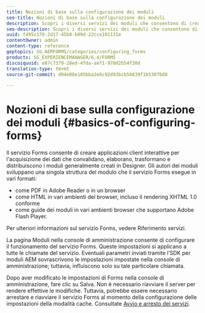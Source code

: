 ```yaml
---
title: Nozioni di base sulla configurazione dei moduli
seo-title: Nozioni di base sulla configurazione dei moduli
description: Scopri i diversi servizi dei moduli che consentono di creare applicazioni interattive per l'acquisizione dei dati.
seo-description: Scopri i diversi servizi dei moduli che consentono di creare applicazioni interattive per l'acquisizione dei dati.
uuid: f495c170-2d17-45b0-b09d-22cce101131e
contentOwner: admin
content-type: reference
geptopics: SG_AEMFORMS/categories/configuring_forms
products: SG_EXPERIENCEMANAGER/6.4/FORMS
discoiquuid: e87c7379-28ed-4fda-aef1-970d2b54f30d
translation-type: tm+mt
source-git-commit: d04e08e105bba2e6c92d93bcb58839f1b5307bd8

---
```



# Nozioni di base sulla configurazione dei moduli {#basics-of-configuring-forms}

Il servizio Forms consente di creare applicazioni client interattive per l&#39;acquisizione dei dati che convalidano, elaborano, trasformano e distribuiscono i moduli generalmente creati in Designer. Gli autori dei moduli sviluppano una singola struttura del modulo che il servizio Forms esegue in vari formati:

* come PDF in Adobe Reader o in un browser
* come HTML in vari ambienti del browser, incluso il rendering XHTML 1.0 conforme
* come guide dei moduli in vari ambienti browser che supportano Adobe Flash Player.

Per ulteriori informazioni sul servizio Forms, vedere Riferimento [](https://www.adobe.com/go/learn_aemforms_services_63)servizi.

La pagina Moduli nella console di amministrazione consente di configurare il funzionamento del servizio Forms. Queste impostazioni si applicano a tutte le chiamate del servizio. Eventuali parametri inviati tramite l’SDK per moduli AEM sovrascrivono le impostazioni impostate nella console di amministrazione; tuttavia, influiscono solo su tale particolare chiamata.

Dopo aver modificato le impostazioni di Forms nella console di amministrazione, fare clic su Salva. Non è necessario riavviare il server per rendere effettive le modifiche. Tuttavia, potrebbe essere necessario arrestare e riavviare il servizio Forms al momento della configurazione delle impostazioni della modalità cache. Consultate [Avvio e arresto dei servizi](/help/forms/using/admin-help/starting-stopping-services.md#starting-and-stopping-services).
